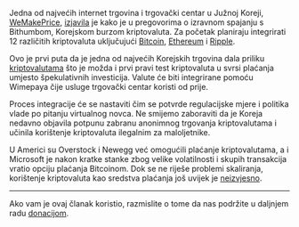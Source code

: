 Jedna od najvećih internet trgovina i trgovački centar u Južnoj Koreji, [WeMakePrice][wmp], [izjavila][news] je kako je u pregovorima o izravnom spajanju s  Bithumbom, Korejskom burzom kriptovaluta. Za početak planiraju integrirati 12 različitih kriptovaluta uključujući [Bitcoin][btc], [Ethereum][eth] i [Ripple][xrp].

Ovo je prvi puta da je jedna od najvećih Korejskih trgovina dala priliku [kriptovalutama][cc] što je možda i prvi pravi test kriptovaluta u svrsi plaćanja umjesto špekulativnih investicija. Valute će biti integrirane pomoću Wimepaya čije usluge trgovački centar koristi od prije.

Proces integracije će se nastaviti čim se potvrde regulacijske mjere i politika vlade po pitanju virtualnog novca. Ne smijemo zaboraviti da je Koreja nedavno objavila potpunu zabranu anonimnog trgovanja kriptovalutama i učinila korištenje kriptovaluta ilegalnim za maloljetnike.

U Americi su Overstock i Newegg već omogućili plaćanje kriptovalutama, a i Microsoft je nakon kratke stanke zbog velike volatilnosti i skupih transakcija vratio opciju plaćanja Bitcoinom. Dok se ne riješe problemi skaliranja, korištenje kriptovaluta kao sredstva plaćanja još uvijek je [neizvjesno][dubious].

---

Ako vam je ovaj članak koristio, razmislite o tome da nas podržite u daljnjem radu [donacijom][donate].

[donate]: https://bitfalls.com/hr/donate
[wmp]: https://www.crunchbase.com/organization/wemakeprice
[news]: http://news.naver.com/main/read.nhn?mode=LSD&mid=sec&sid1=101&oid=001&aid=0009842891
[dubious]: https://bitfalls.com/2018/01/25/bitcoin-causing-problems-payment-processors/
[btc]: https://bitfalls.com/hr/2017/09/01/send-receive-bitcoin/
[eth]: https://bitfalls.com/hr/2017/09/19/what-ethereum-compare-to-bitcoin/
[xrp]: https://bitfalls.com/hr/2018/01/29/ripples-xrp-banks-no-way/
[cc]: https://bitfalls.com/hr/2017/08/20/cryptocurrency/
